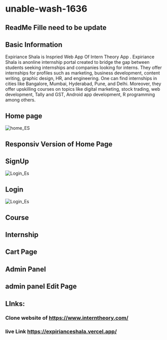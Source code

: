# unable-wash-1636

## ReadMe Fille need to be update

## Basic Information
Expiriance Shala is Inspried Web App Of Intern Theory App .
Expiriance Shala is anonline internship portal created to bridge the gap between students seeking internships and companies looking for interns. They offer internships 
for profiles such as marketing, business development, content writing, graphic design, HR, and engineering. One can find internships in cities like Bangalore,
Mumbai, Hyderabad, Pune, and Delhi. Moreover, they offer upskilling courses on topics like digital marketing, stock trading, web development, Tally and GST, Android
app development, R programming among others. 


## Home page 

![home_ES](https://user-images.githubusercontent.com/102036593/208623239-1e54ef82-44de-4aeb-a55e-87b205d5734a.jpg)

## Responsiv Version of Home Page



## SignUp

![Login_Es](https://user-images.githubusercontent.com/102036593/208624004-a1175007-7b77-4716-b4cd-4cb65eb4c9de.jpg)
## Login 

![Login_Es](https://user-images.githubusercontent.com/102036593/208624004-a1175007-7b77-4716-b4cd-4cb65eb4c9de.jpg)

## Course

## Internship

## Cart Page 

## Admin Panel 

## admin panel Edit Page

## LInks: 

### Clone website of  https://www.interntheory.com/
### live Link https://expirianceshala.vercel.app/
